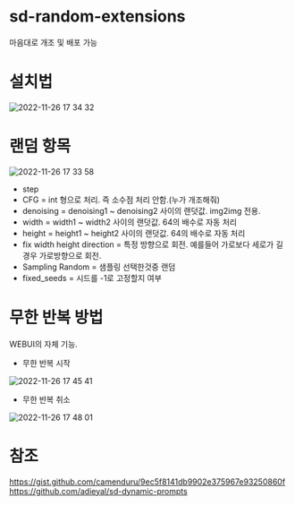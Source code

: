 # sd-random-extensions
 
마음대로 개조 및 배포 가능  


# 설치법

![2022-11-26 17 34 32](https://user-images.githubusercontent.com/20321215/204080575-9817d380-2d5d-434e-995c-fa69c8eca444.png)


# 랜덤 항목

![2022-11-26 17 33 58](https://user-images.githubusercontent.com/20321215/204080561-2dd916e2-1593-4955-8a87-765af1f9762e.png)

- step
- CFG = int 형으로 처리. 즉 소수점 처리 안함.(누가 개조해줘)
- denoising = denoising1 ~ denoising2 사이의 랜덧값. img2img 전용.
- width = width1 ~ width2 사이의 랜덧값. 64의 배수로 자동 처리
- height = height1 ~ height2 사이의 랜덧값. 64의 배수로 자동 처리
- fix width height direction = 특정 방향으로 회전. 예를들어 가로보다 세로가 길 경우 가로방향으로 회전.
- Sampling Random = 샘플링 선택한것중 랜덤
- fixed_seeds = 시드를 -1로 고정할지 여부


# 무한 반복 방법

WEBUI의 자체 기능.  

- 무한 반복 시작  

![2022-11-26 17 45 41](https://user-images.githubusercontent.com/20321215/204080546-809fff86-7674-4730-97cf-006a57fed282.png)


- 무한 반복 취소  

![2022-11-26 17 48 01](https://user-images.githubusercontent.com/20321215/204080544-47c134a5-b450-48e9-81c9-72d94275e162.png)


# 참조

https://gist.github.com/camenduru/9ec5f8141db9902e375967e93250860f  
https://github.com/adieyal/sd-dynamic-prompts  

